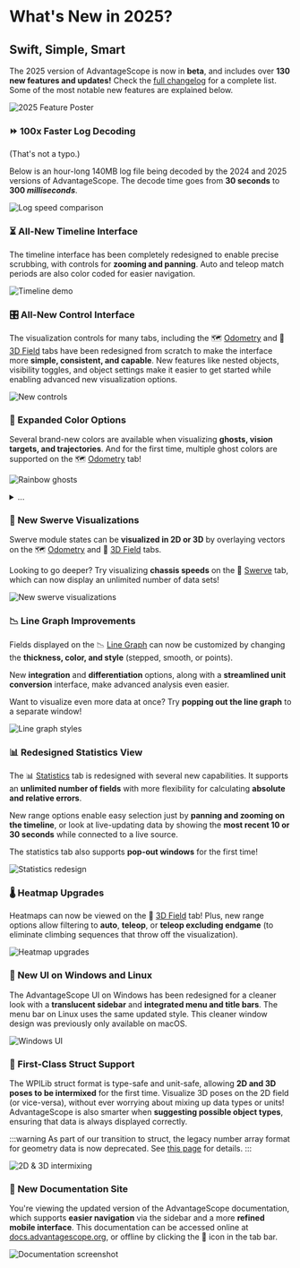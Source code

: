 # What's New in 2025?

<h2 style={{textAlign: "center"}}>Swift, Simple, Smart</h2>

The 2025 version of AdvantageScope is now in **beta**, and includes over **130 new features and updates!** Check the [full changelog](./full-changelog.md) for a complete list. Some of the most notable new features are explained below.

![2025 Feature Poster](./img/poster.png)

### ⏩ 100x Faster Log Decoding

(That's not a typo.)

Below is an hour-long 140MB log file being decoded by the 2024 and 2025 versions of AdvantageScope. The decode time goes from **30 seconds** to **300 _milliseconds_**.

![Log speed comparison](./img/decode-demo.gif)

### ⏳ All-New Timeline Interface

The timeline interface has been completely redesigned to enable precise scrubbing, with controls for **zooming and panning**. Auto and teleop match periods are also color coded for easier navigation.

![Timeline demo](./img/timeline-demo.gif)

### 🎛️ All-New Control Interface

The visualization controls for many tabs, including the 🗺️ [Odometry](../tab-reference/odometry.md) and 👀 [3D Field](../tab-reference/3d-field.md) tabs have been redesigned from scratch to make the interface more **simple, consistent, and capable**. New features like nested objects, visibility toggles, and object settings make it easier to get started while enabling advanced new visualization options.

![New controls](./img/new-controls.png)

### 🎨 Expanded Color Options

Several brand-new colors are available when visualizing **ghosts, vision targets, and trajectories**. And for the first time, multiple ghost colors are supported on the 🗺️ [Odometry](../tab-reference/odometry.md) tab!

![Rainbow ghosts](./img/rainbow-ghosts.png)

<details>
<summary>...</summary>

![Rainbow cat](./img/rainbow-cat.gif)

</details>

### 🦀 New Swerve Visualizations

Swerve module states can be **visualized in 2D or 3D** by overlaying vectors on the 🗺️ [Odometry](../tab-reference/odometry.md) and 👀 [3D Field](../tab-reference/3d-field.md) tabs.

Looking to go deeper? Try visualizing **chassis speeds** on the 🦀 [Swerve](../tab-reference/swerve.md) tab, which can now display an unlimited number of data sets!

![New swerve visualizations](./img/swerve-viz.png)

### 📉 Line Graph Improvements

Fields displayed on the 📉 [Line Graph](../tab-reference/line-graph.md) can now be customized by changing the **thickness, color, and style** (stepped, smooth, or points).

New **integration** and **differentiation** options, along with a **streamlined unit conversion** interface, make advanced analysis even easier.

Want to visualize even more data at once? Try **popping out the line graph** to a separate window!

![Line graph styles](./img/line-graph-styles.png)

### 📊 Redesigned Statistics View

The 📊 [Statistics](../tab-reference/statistics.md) tab is redesigned with several new capabilities. It supports an **unlimited number of fields** with more flexibility for calculating **absolute and relative errors**.

New range options enable easy selection just by **panning and zooming on the timeline**, or look at live-updating data by showing the **most recent 10 or 30 seconds** while connected to a live source.

The statistics tab also supports **pop-out windows** for the first time!

![Statistics redesign](./img/stats-redesign.png)

### 🌡️ Heatmap Upgrades

Heatmaps can now be viewed on the 👀 [3D Field](../tab-reference/3d-field.md) tab! Plus, new range options allow filtering to **auto**, **teleop**, or **teleop excluding endgame** (to eliminate climbing sequences that throw off the visualization).

![Heatmap upgrades](./img/heatmap-upgrades.png)

### 🤩 New UI on Windows and Linux

The AdvantageScope UI on Windows has been redesigned for a cleaner look with a **translucent sidebar** and **integrated menu and title bars**. The menu bar on Linux uses the same updated style. This cleaner window design was previously only available on macOS.

![Windows UI](./img/windows-ui.png)

### 🥇 First-Class Struct Support

The WPILib struct format is type-safe and unit-safe, allowing **2D and 3D poses to be intermixed** for the first time. Visualize 3D poses on the 2D field (or vice-versa), without ever worrying about mixing up data types or units! AdvantageScope is also smarter when **suggesting possible object types**, ensuring that data is always displayed correctly.

:::warning
As part of our transition to struct, the legacy number array format for geometry data is now deprecated. See [this page](./legacy-formats.md) for details.
:::

![2D & 3D intermixing](./img/2d-3d-mixed.png)

### 📖 New Documentation Site

You're viewing the updated version of the AdvantageScope documentation, which supports **easier navigation** via the sidebar and a more **refined mobile interface**. This documentation can be accessed online at [docs.advantagescope.org](https://docs.advantagescope.org), or offline by clicking the 📖 icon in the tab bar.

![Documentation screenshot](./img/docs-screenshot.png)

